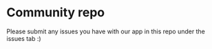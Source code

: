 # Community repo

Please submit any issues you have with our app in this repo under the issues tab :)
